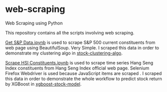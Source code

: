 # web-scraping
Web Scraping using Python

This repository contains all the scripts involving web scraping. 

<a href="https://github.com/kymanj/web-scraping/blob/master/Get%20S%26P%20Data.ipynb">Get S&P Data.ipynb</a> is used to scrape S&P 500 current constituents from web page using BeautifulSoup. Very Simple. I scraped this data in order to demonstrate my clustering algo in <a href="https://github.com/kymanj/stock-clustering-algo">stock-clustering-algo</a>. 

<a href="https://github.com/kymanj/web-scraping/blob/master/Scrape%20HSI%20Constituents.ipynb">Scrape HSI Constituents.ipynb</a> is used to scrape time series Hang Seng Index constituents from Hang Seng Index official web page. Selenium Firefox Webdriver is used because JavaScript items are scraped . I scraped this data in order to demonstrate the whole workflow to predict stock return by XGBoost in <a href="https://github.com/kymanj/xgboost-stock-model">xgboost-stock-model</a>.
